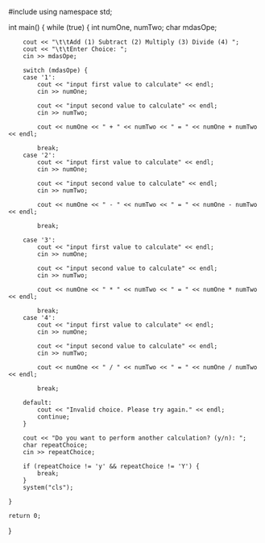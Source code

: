 #include <iostream>
using namespace std;

int main() {
    while (true) {
        int numOne, numTwo;
        char mdasOpe;

        cout << "\t\tAdd (1) Subtract (2) Multiply (3) Divide (4) ";
        cout << "\t\tEnter Choice: ";
        cin >> mdasOpe;

        switch (mdasOpe) {
        case '1':
            cout << "input first value to calculate" << endl;
            cin >> numOne;

            cout << "input second value to calculate" << endl;
            cin >> numTwo;

            cout << numOne << " + " << numTwo << " = " << numOne + numTwo << endl;

            break;
        case '2':
            cout << "input first value to calculate" << endl;
            cin >> numOne;

            cout << "input second value to calculate" << endl;
            cin >> numTwo;

            cout << numOne << " - " << numTwo << " = " << numOne - numTwo << endl;

            break;

        case '3':
            cout << "input first value to calculate" << endl;
            cin >> numOne;

            cout << "input second value to calculate" << endl;
            cin >> numTwo;

            cout << numOne << " * " << numTwo << " = " << numOne * numTwo << endl;

            break;
        case '4':
            cout << "input first value to calculate" << endl;
            cin >> numOne;

            cout << "input second value to calculate" << endl;
            cin >> numTwo;

            cout << numOne << " / " << numTwo << " = " << numOne / numTwo << endl;

            break;

        default:
            cout << "Invalid choice. Please try again." << endl;
            continue;  
        }

        cout << "Do you want to perform another calculation? (y/n): ";
        char repeatChoice;
        cin >> repeatChoice;

        if (repeatChoice != 'y' && repeatChoice != 'Y') {
            break;  
        }
        system("cls");

    }

    return 0;
}
